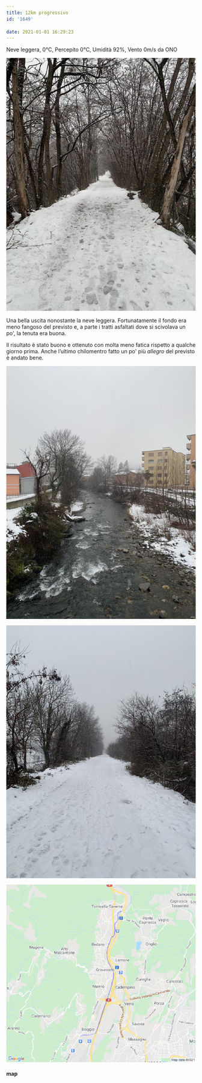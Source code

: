 ```yaml
---
title: 12km progressivo
id: '1649'

date: 2021-01-01 16:29:23
---
```


Neve leggera, 0°C, Percepito 0°C, Umidità 92%, Vento 0m/s da ONO

![image](/images/2021/08/IMG_3242.jpg)

Una bella uscita nonostante la neve leggera. Fortunatamente il fondo era meno fangoso del previsto e, a parte i tratti asfaltati dove si scivolava un po', la tenuta era buona.

Il risultato è stato buono e ottenuto con molta meno fatica rispetto a qualche giorno prima. Anche l’ultimo chilomentro fatto un po' più _allegro_ del previsto è andato bene.

![image](/images/2021/08/IMG_3245.jpg)

![image](/images/2021/08/IMG_3246.jpg)

![image](/images/2021/08/20210101-activity-map.png)

#### map
